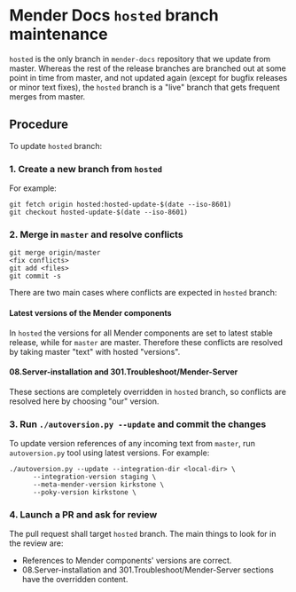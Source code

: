 Mender Docs `hosted` branch maintenance
=======================================

<!--AUTOVERSION: "%. Whereas the rest"/ignore "point in time from %"/ignore "frequent merges from %"/ignore-->
`hosted` is the only branch in `mender-docs` repository that we update from
master. Whereas the rest of the release branches are branched out at some
point in time from master, and not updated again (except for bugfix releases
or minor text fixes), the `hosted` branch is a "live" branch that gets
frequent merges from master.

## Procedure

To update `hosted` branch:

### 1. Create a new branch from `hosted`

For example:

```
git fetch origin hosted:hosted-update-$(date --iso-8601)
git checkout hosted-update-$(date --iso-8601)
```

<!--AUTOVERSION: "Merge in `%` and"/ignore-->
### 2. Merge in `master` and resolve conflicts

<!--AUTOVERSION: "git merge origin/%"/ignore-->
```
git merge origin/master
<fix conflicts>
git add <files>
git commit -s
```

There are two main cases where conflicts are expected in `hosted`
branch:

#### Latest versions of the Mender components

<!--AUTOVERSION: "while for `%` are %"/ignore "taking % \"text\""/ignore-->
In `hosted` the versions for all Mender components are set to
latest stable release, while for `master` are master. Therefore
these conflicts are resolved by taking master "text" with hosted
"versions".

#### 08.Server-installation and 301.Troubleshoot/Mender-Server

These sections are completely overridden in `hosted` branch, so
conflicts are resolved here by choosing "our" version.

### 3. Run `./autoversion.py --update` and commit the changes

<!--AUTOVERSION: "incoming text from `%`,"/ignore-->
To update version references of any incoming text from `master`,
run `autoversion.py` tool using latest versions. For example:

<!--AUTOVERSION: "--mender-convert-version %"/ignore "--meta-mender-version %"/ignore "--poky-version %"/ignore "--mender-binary-delta-version %"/ignore-->
```
./autoversion.py --update --integration-dir <local-dir> \
      --integration-version staging \
      --meta-mender-version kirkstone \
      --poky-version kirkstone \
```

### 4. Launch a PR and ask for review

The pull request shall target `hosted` branch. The main things
to look for in the review are:

* References to Mender components' versions are correct.
* 08.Server-installation and 301.Troubleshoot/Mender-Server sections
  have the overridden content.
